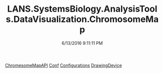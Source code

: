 ﻿---
title: LANS.SystemsBiology.AnalysisTools.DataVisualization.ChromosomeMap
date: 6/13/2016 9:11:11 PM
---

[ChromesomeMapAPI](T-LANS.SystemsBiology.AnalysisTools.DataVisualization.ChromosomeMap.ChromesomeMapAPI.html)
[Conf](T-LANS.SystemsBiology.AnalysisTools.DataVisualization.ChromosomeMap.Conf.html)
[Configurations](T-LANS.SystemsBiology.AnalysisTools.DataVisualization.ChromosomeMap.Configurations.html)
[DrawingDevice](T-LANS.SystemsBiology.AnalysisTools.DataVisualization.ChromosomeMap.DrawingDevice.html)
